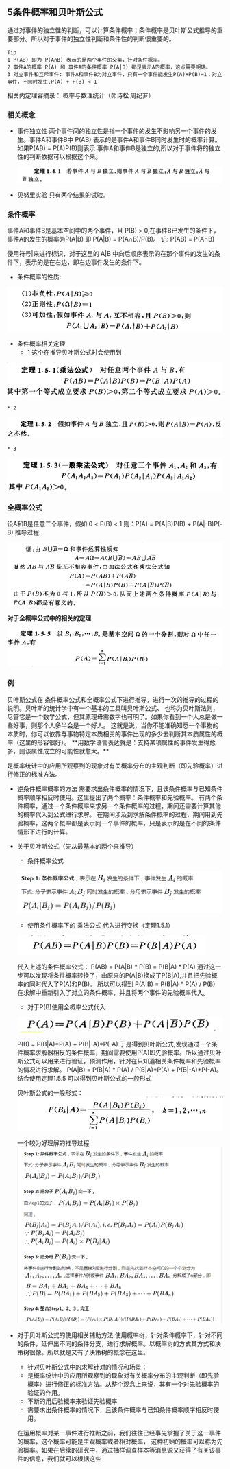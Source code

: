 <h2>5条件概率和贝叶斯公式</h2>

通过对事件的独立性的判断，可以计算条件概率；条件概率是贝叶斯公式推导的重要部分。所以对于事件的独立性判断和条件性的判断很重要的。

```
Tip
1 P(AB) 即为 P(A∩B) 表示的是两个事件的交集，针对条件概率。
2 事件A的概率 P(A) 和 事件A的条件概率 P(A|B) 都是表示A的概率，这点需要明确。
3 对立事件和互斥事件: 事件A和事件B为对立事件，只有一个事件能发生P(A)+P(B)=1；对立事件，不同时发生,P(A) + P(B) < 1
```
相关内定理容摘录： 概率与数理统计（茆诗松 周纪芗）

<h3>相关概念</h3>

* 事件独立性
  两个事件间的独立性是指一个事件的发生不影响另一个事件的发生。事件A和事件B中 P(AB) 表示的是事件A和事件B同时发生时的概率计算。
  如果P(AB) = P(A)P(B)则表示 事件A和事件B是独立的,所以对于事件将的独立性的判断依据可以根据这个来。

  ![](asset/5_formula_1.png)

* 贝努里实验
  只有两个结果的试验。

<h3>条件概率</h3>

事件A和事件B是基本空间中的两个事件，且 P(B) > 0,在事件B已发生的条件下，事件A的发生的概率为P(A|B)  即 P(A|B) =  P(A∩B)/P(B)。 
记: P(AB) = P(A∩B)

使用符号|来进行标识，对于这里的 A|B 中向后顺序表示的在那个事件的发生的条件下，表示的是在右边，即右边事件发生的条件下。

  * 条件概率的性质:

  ![](asset/5_formula_3.png)

  * 条件概率相关定理
    * 1 这个在推导贝叶斯公式时会使用到

  ![](asset/5_formula_4.png)

    * 2 
  ![](asset/5_formula_5.png)

    * 3 
  ![](asset/5_formula_6.png)

<h3>全概率公式</h3>
设A和B是任意二个事件，假如 0 < P(B) < 1 则：P(A) = P(A|B)P(B) + P(A|-B)P(-B)
推导过程:

![](asset/5_formula_7.png)

**对于全概率公式中的相关的定理**

![](asset/5_formula_8.png)

<h3>例</h3>
贝叶斯公式在 条件概率公式和全概率公式下进行推导，进行一次的推导的过程的说明。贝叶斯的统计学中有一个基本的工具叫贝叶斯公式、
也称为贝叶斯法则， 尽管它是一个数学公式，但其原理毋需数字也可明了。如果你看到一个人总是做一些好事，则那个人多半会是一个好人。
这就是说，当你不能准确知悉一个事物的本质时，你可以依靠与事物特定本质相关的事件出现的多少去判断其本质属性的概率（这里的形容很好）。
**用数学语言表达就是：支持某项属性的事件发生得愈多，则该属性成立的可能性就愈大。**

是概率统计中的应用所观察到的现象对有关概率分布的主观判断（即先验概率）进行修正的标准方法。

* 逆条件概率概率的方法
    需要求出条件概率的情况下，且该条件概率与已知条件概率顺序相反时使用。这里提出了两个概率：条件概率和先验概率。
    有两个条件概率，通过一个条件概率来求另一个条件概率的过程，期间还需要计算其他的概率代入到公式进行求解。
在期间涉及到求解条件概率的过程，期间用到先验概率，这两个概率都是表示同一个事件的概率，只是表示的是在不同的条件情形下进行的计算。

* 关于贝叶斯公式（先从最基本的两个来推导）
    * 条件概率公式

    ![](asset/5_formula_9.png)
    * 使用条件概率下的 乘法公式 代入进行变换（定理1.5.1） 

    ![](asset/5_formula_10.png)

    代入上述的条件概率公式：
	P(AB)  =  P(A|B) * P(B)  =  P(B|A) * P(A) 
    通过这一步可以发现将条件概率转换了，由原来的P(A|B)换成了P(B|A),并且把先验概率的同时代入了P(A)和P(B)。
    所以可以得到 P(A|B)  =  P(B|A) * P(A)  /  P(B)  在求解中重新引入了对立的条件概率，并且将两个事件的先验概率代入。

    * 对于P(B)使用全概率公式代入

    ![](asset/5_formula_11.png)

    P(B) = P(B|A)*P(A) + P(B|-A)*P(-A)
    于是得到贝叶斯公式,发现通过一个条件概率求解器相反的条件概率，期间需要使用P(A)即先验概率。所以通过贝叶斯公式可以用来进行验证，预测作用，针对在只知道相关条件概率和先验概率的情况进行求解。
    P(A|B) = P(B|A) * P(A) / P(B|A)*P(A) + P(B|-A)*P(-A)。结合使用定理1.5.5 可以得到贝叶斯公式的一般形式

    贝叶斯公式的一般形式：
    ![](asset/5_formula_12.png)

    一个较为好理解的推导过程
    ![](asset/5_formula.png)

 * 对于贝叶斯公式的使用相关辅助方法
    使用概率树，针对条件概率下，针对不同的条件，延伸出不同的条件分支，进行求解概率。以概率树的方式其方式和决策树很像。所以就是又有了决策树的概念在这里。
    * 针对贝叶斯公式中的求解针对的情况和场景：
    * 是概率统计中的应用所观察到的现象对有关概率分布的主观判断（即先验概率）进行修正的标准方法。从整个观念上来说，其有一个对先验概率的验证的作用。
    * 不断的用后验概率来验证先验概率
    * 需要求出条件概率的情况下，且该条件概率与已知条件概率顺序相反时使用。

    在运用概率对某一事件进行推断之前，我们往往已经事先掌握了关于这一事件的概率，这个概率可能是主观概率或者相对概率，
这种初始的概率可以称为先验概率。如果在后续的研究中，通过抽样调查样本等消息源又获得了有关该事件的信息，我们就可以根据这些





